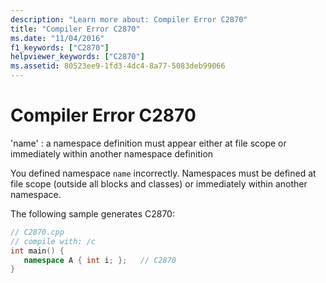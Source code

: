 ```yaml
---
description: "Learn more about: Compiler Error C2870"
title: "Compiler Error C2870"
ms.date: "11/04/2016"
f1_keywords: ["C2870"]
helpviewer_keywords: ["C2870"]
ms.assetid: 80523ee9-1fd3-4dc4-8a77-5083deb99066
---
```

# Compiler Error C2870

'name' : a namespace definition must appear either at file scope or immediately within another namespace definition

You defined namespace `name` incorrectly. Namespaces must be defined at file scope (outside all blocks and classes) or immediately within another namespace.

The following sample generates C2870:

```cpp
// C2870.cpp
// compile with: /c
int main() {
   namespace A { int i; };   // C2870
}
```
